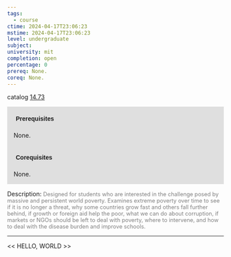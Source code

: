 ```yaml
---
tags:
  - course
ctime: 2024-04-17T23:06:23
mstime: 2024-04-17T23:06:23
level: undergraduate
subject: 
university: mit
completion: open
percentage: 0
prereq: None.
coreq: None.
---
```


catalog [14.73](http://student.mit.edu/catalog/m14b.html#14.73)

<span style="display: block; padding: 15px; background-color: rgb(100, 100, 100, 0.2);"><font id="m_prereq978_0" style="display: block; font-family: Arial, sans-serif; font-weight: bold; padding: 5px">Prerequisites</font><br><span id="prereq978_0">None.</span></span>
<span style="display: block; padding: 15px; background-color: rgb(100, 100, 100, 0.2);"><font id="m_coreq978_0" style="display: block; font-family: Arial, sans-serif; font-weight: bold; padding: 5px">Corequisites</font><br><span id="coreq978_0">None.</span></span>

<font style="">Description:</font>
<font style="color: grey; font-size: 0.8rem;">Designed for students who are interested in the challenge posed by massive and persistent world poverty. Examines extreme poverty over time to see if it is no longer a threat, why some countries grow fast and others fall further behind, if growth or foreign aid help the poor, what we can do about corruption, if markets or NGOs should be left to deal with poverty, where to intervene, and how to deal with the disease burden and improve schools.</font>



---

<< HELLO, WORLD >>
